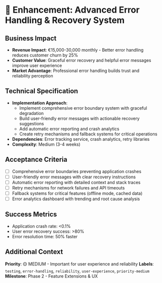 # 🎯 Enhancement: Advanced Error Handling & Recovery System

## Business Impact
- **Revenue Impact**: €15,000-30,000 monthly - Better error handling reduces customer churn by 25%
- **Customer Value**: Graceful error recovery and helpful error messages improve user experience
- **Market Advantage**: Professional error handling builds trust and reliability perception

## Technical Specification
- **Implementation Approach**: 
  - Implement comprehensive error boundary system with graceful degradation
  - Build user-friendly error messages with actionable recovery suggestions
  - Add automatic error reporting and crash analytics
  - Create retry mechanisms and fallback systems for critical operations
- **Dependencies**: Error tracking service, crash analytics, retry libraries
- **Complexity**: Medium (3-4 weeks)

## Acceptance Criteria
- [ ] Comprehensive error boundaries preventing application crashes
- [ ] User-friendly error messages with clear recovery instructions
- [ ] Automatic error reporting with detailed context and stack traces
- [ ] Retry mechanisms for network failures and API timeouts
- [ ] Fallback systems for critical features (offline mode, cached data)
- [ ] Error analytics dashboard with trending and root cause analysis

## Success Metrics
- Application crash rate: <0.1%
- User error recovery success: >80%
- Error resolution time: 50% faster

## Additional Context
**Priority**: 🟡 MEDIUM - Important for user experience and reliability
**Labels**: `testing`, `error-handling`, `reliability`, `user-experience`, `priority-medium`
**Milestone**: Phase 2 - Feature Extensions & UX